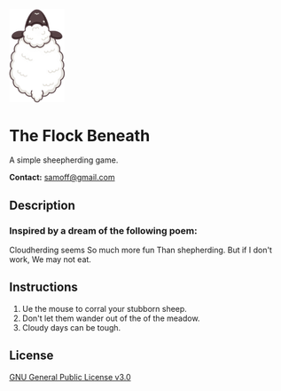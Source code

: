 <img  src="https://github.com/timsamoff/The-Flock-Beneath/blob/main/The%20Flock%20Beneath/Assets/Images/sheep.png?raw=true" width="100px" alt="The Flock Beneath">

# The Flock Beneath
A simple sheepherding game.

**Contact:** samoff@gmail.com
## Description
### Inspired by a dream of the following poem:
Cloudherding seems
So much more fun
Than shepherding.
But if I don't work,
We may not eat.
## Instructions
1. Ue the mouse to corral your stubborn sheep.
2. Don't let them wander out of the of the meadow.
3. Cloudy days can be tough.
## License
[GNU General Public License v3.0](https://www.gnu.org/licenses/gpl-3.0.en.html)